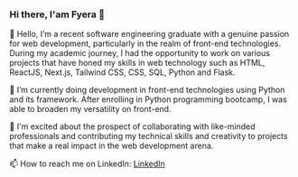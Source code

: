 ### Hi there, I'am Fyera 👋


🔭 Hello, I’m a recent software engineering graduate with a genuine passion for web development, particularly in the realm of front-end technologies.
During my academic journey, I had the opportunity to work on various projects that have honed my skills in web technology such as HTML, ReactJS, Next.js, Tailwind CSS, CSS, SQL, Python and Flask. 

🌱 I’m currently doing development in front-end technologies using Python and its framework. After enrolling in Python programming bootcamp, I was able to broaden my versatility on front-end.

👯 I'm excited about the prospect of collaborating with like-minded professionals and contributing my technical skills and creativity to projects that make a real impact in the web development arena.


📫 How to reach me on LinkedIn: <a href="www.linkedin.com/in/norsyazfyera-rosli/">LinkedIn</a>
